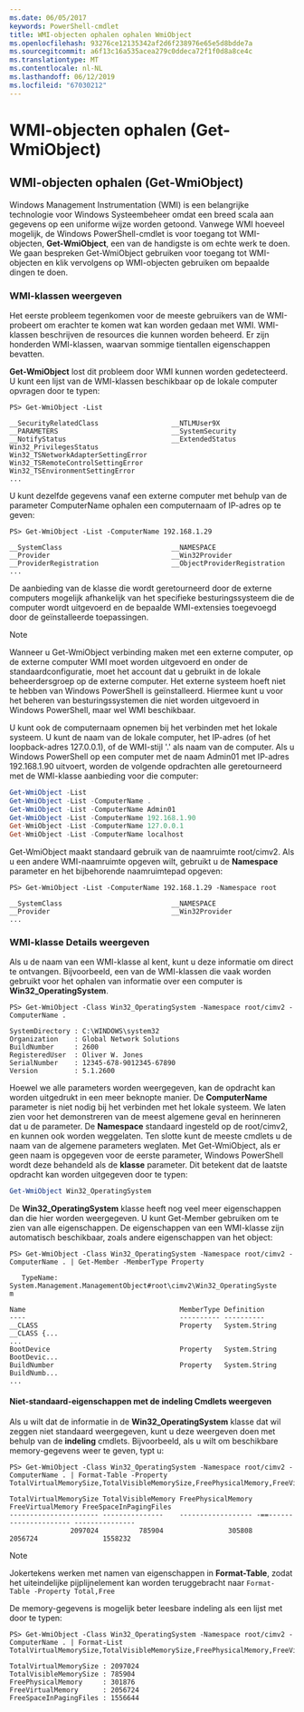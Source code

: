 ```yaml
---
ms.date: 06/05/2017
keywords: PowerShell-cmdlet
title: WMI-objecten ophalen ophalen WmiObject
ms.openlocfilehash: 93276ce12135342af2d6f238976e65e5d8bdde7a
ms.sourcegitcommit: a6f13c16a535acea279c0ddeca72f1f0d8a8ce4c
ms.translationtype: MT
ms.contentlocale: nl-NL
ms.lasthandoff: 06/12/2019
ms.locfileid: "67030212"
---
```

# <a name="getting-wmi-objects-get-wmiobject"></a>WMI-objecten ophalen (Get-WmiObject)

## <a name="getting-wmi-objects-get-wmiobject"></a>WMI-objecten ophalen (Get-WmiObject)

Windows Management Instrumentation (WMI) is een belangrijke technologie voor Windows Systeembeheer omdat een breed scala aan gegevens op een uniforme wijze worden getoond. Vanwege WMI hoeveel mogelijk, de Windows PowerShell-cmdlet is voor toegang tot WMI-objecten, **Get-WmiObject**, een van de handigste is om echte werk te doen. We gaan bespreken Get-WmiObject gebruiken voor toegang tot WMI-objecten en klik vervolgens op WMI-objecten gebruiken om bepaalde dingen te doen.

### <a name="listing-wmi-classes"></a>WMI-klassen weergeven

Het eerste probleem tegenkomen voor de meeste gebruikers van de WMI-probeert om erachter te komen wat kan worden gedaan met WMI. WMI-klassen beschrijven de resources die kunnen worden beheerd. Er zijn honderden WMI-klassen, waarvan sommige tientallen eigenschappen bevatten.

**Get-WmiObject** lost dit probleem door WMI kunnen worden gedetecteerd. U kunt een lijst van de WMI-klassen beschikbaar op de lokale computer opvragen door te typen:

```
PS> Get-WmiObject -List

__SecurityRelatedClass                  __NTLMUser9X
__PARAMETERS                            __SystemSecurity
__NotifyStatus                          __ExtendedStatus
Win32_PrivilegesStatus                  Win32_TSNetworkAdapterSettingError
Win32_TSRemoteControlSettingError       Win32_TSEnvironmentSettingError
...
```

U kunt dezelfde gegevens vanaf een externe computer met behulp van de parameter ComputerName ophalen een computernaam of IP-adres op te geven:

```
PS> Get-WmiObject -List -ComputerName 192.168.1.29

__SystemClass                           __NAMESPACE
__Provider                              __Win32Provider
__ProviderRegistration                  __ObjectProviderRegistration
...
```

De aanbieding van de klasse die wordt geretourneerd door de externe computers mogelijk afhankelijk van het specifieke besturingssysteem die de computer wordt uitgevoerd en de bepaalde WMI-extensies toegevoegd door de geïnstalleerde toepassingen.

> [!NOTE]
> Wanneer u Get-WmiObject verbinding maken met een externe computer, op de externe computer WMI moet worden uitgevoerd en onder de standaardconfiguratie, moet het account dat u gebruikt in de lokale beheerdersgroep op de externe computer. Het externe systeem hoeft niet te hebben van Windows PowerShell is geïnstalleerd. Hiermee kunt u voor het beheren van besturingssystemen die niet worden uitgevoerd in Windows PowerShell, maar wel WMI beschikbaar.

U kunt ook de computernaam opnemen bij het verbinden met het lokale systeem. U kunt de naam van de lokale computer, het IP-adres (of het loopback-adres 127.0.0.1), of de WMI-stijl '.' als naam van de computer. Als u Windows PowerShell op een computer met de naam Admin01 met IP-adres 192.168.1.90 uitvoert, worden de volgende opdrachten alle geretourneerd met de WMI-klasse aanbieding voor die computer:

```powershell
Get-WmiObject -List
Get-WmiObject -List -ComputerName .
Get-WmiObject -List -ComputerName Admin01
Get-WmiObject -List -ComputerName 192.168.1.90
Get-WmiObject -List -ComputerName 127.0.0.1
Get-WmiObject -List -ComputerName localhost
```

Get-WmiObject maakt standaard gebruik van de naamruimte root/cimv2. Als u een andere WMI-naamruimte opgeven wilt, gebruikt u de **Namespace** parameter en het bijbehorende naamruimtepad opgeven:

```
PS> Get-WmiObject -List -ComputerName 192.168.1.29 -Namespace root

__SystemClass                           __NAMESPACE
__Provider                              __Win32Provider
...
```

### <a name="displaying-wmi-class-details"></a>WMI-klasse Details weergeven

Als u de naam van een WMI-klasse al kent, kunt u deze informatie om direct te ontvangen. Bijvoorbeeld, een van de WMI-klassen die vaak worden gebruikt voor het ophalen van informatie over een computer is **Win32_OperatingSystem**.

```
PS> Get-WmiObject -Class Win32_OperatingSystem -Namespace root/cimv2 -ComputerName .

SystemDirectory : C:\WINDOWS\system32
Organization    : Global Network Solutions
BuildNumber     : 2600
RegisteredUser  : Oliver W. Jones
SerialNumber    : 12345-678-9012345-67890
Version         : 5.1.2600
```

Hoewel we alle parameters worden weergegeven, kan de opdracht kan worden uitgedrukt in een meer beknopte manier. De **ComputerName** parameter is niet nodig bij het verbinden met het lokale systeem. We laten zien voor het demonstreren van de meest algemene geval en herinneren dat u de parameter. De **Namespace** standaard ingesteld op de root/cimv2, en kunnen ook worden weggelaten. Ten slotte kunt de meeste cmdlets u de naam van de algemene parameters weglaten. Met Get-WmiObject, als er geen naam is opgegeven voor de eerste parameter, Windows PowerShell wordt deze behandeld als de **klasse** parameter. Dit betekent dat de laatste opdracht kan worden uitgegeven door te typen:

```powershell
Get-WmiObject Win32_OperatingSystem
```

De **Win32_OperatingSystem** klasse heeft nog veel meer eigenschappen dan die hier worden weergegeven. U kunt Get-Member gebruiken om te zien van alle eigenschappen. De eigenschappen van een WMI-klasse zijn automatisch beschikbaar, zoals andere eigenschappen van het object:

```
PS> Get-WmiObject -Class Win32_OperatingSystem -Namespace root/cimv2 -ComputerName . | Get-Member -MemberType Property

   TypeName: System.Management.ManagementObject#root\cimv2\Win32_OperatingSyste
m

Name                                      MemberType Definition
----                                      ---------- ----------
__CLASS                                   Property   System.String __CLASS {...
...
BootDevice                                Property   System.String BootDevic...
BuildNumber                               Property   System.String BuildNumb...
...
```

#### <a name="displaying-non-default-properties-with-format-cmdlets"></a>Niet-standaard-eigenschappen met de indeling Cmdlets weergeven

Als u wilt dat de informatie in de **Win32_OperatingSystem** klasse dat wil zeggen niet standaard weergegeven, kunt u deze weergeven doen met behulp van de **indeling** cmdlets. Bijvoorbeeld, als u wilt om beschikbare memory-gegevens weer te geven, typt u:

```
PS> Get-WmiObject -Class Win32_OperatingSystem -Namespace root/cimv2 -ComputerName . | Format-Table -Property TotalVirtualMemorySize,TotalVisibleMemorySize,FreePhysicalMemory,FreeVirtualMemory,FreeSpaceInPagingFiles

TotalVirtualMemorySize TotalVisibleMemory FreePhysicalMemory FreeVirtualMemory FreeSpaceInPagingFiles
---------------------- ---------------    ------------------ -==--------------------- ---------------
               2097024          785904                305808           2056724                1558232
```

> [!NOTE]
> Jokertekens werken met namen van eigenschappen in **Format-Table**, zodat het uiteindelijke pijplijnelement kan worden teruggebracht naar `Format-Table -Property Total,Free`

De memory-gegevens is mogelijk beter leesbare indeling als een lijst met door te typen:

```
PS> Get-WmiObject -Class Win32_OperatingSystem -Namespace root/cimv2 -ComputerName . | Format-List TotalVirtualMemorySize,TotalVisibleMemorySize,FreePhysicalMemory,FreeVirtualMemory,FreeSpaceInPagingFiles

TotalVirtualMemorySize : 2097024
TotalVisibleMemorySize : 785904
FreePhysicalMemory     : 301876
FreeVirtualMemory      : 2056724
FreeSpaceInPagingFiles : 1556644
```
